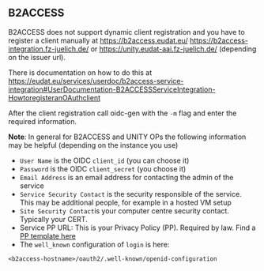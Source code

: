 ## B2ACCESS
B2ACCESS does not support dynamic client registration and you have to register a
client manually at <https://b2access.eudat.eu/>
<https://b2access-integration.fz-juelich.de/> or <https://unity.eudat-aai.fz-juelich.de/> (depending on the issuer url). 

There is documentation
on how to do this at <https://eudat.eu/services/userdoc/b2access-service-integration#UserDocumentation-B2ACCESSServiceIntegration-HowtoregisteranOAuthclient>

After the client registration call oidc-gen with the `-m` flag and enter the
required information. 

**Note**: In general for B2ACCESS and UNITY OPs the following information may be
helpful (depending on the instance you use)

- `User Name` is the OIDC `client_id` (you can choose it)
- `Password` is the OIDC `client_secret` (you choose it)
- `Email Address` is an email address for contacting the admin of the service
- `Service Security Contact` is the security responsible of the service. This
  may be additional people, for example in a hosted VM setup
- `Site Security Contact`is your computer centre security contact. Typically
  your CERT.
- Service PP URL: This is your Privacy Policy (PP). Required by law.
  Find a [PP template here](https://github.com/indigo-dc/oidc-agent/blob/prerel/PRIVACY)
- The `well_known` configuration of `login` is here:
```
<b2access-hostname>/oauth2/.well-known/openid-configuration
```

